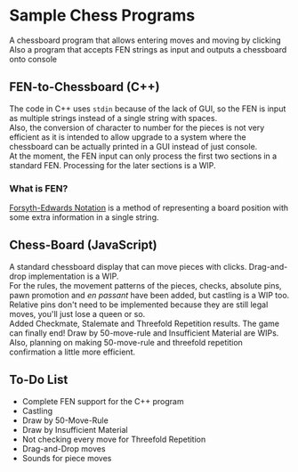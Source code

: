 # Sample Chess Programs

A chessboard program that allows entering moves and moving by clicking  
Also a program that accepts FEN strings as input and outputs a chessboard onto console  

## FEN-to-Chessboard (C++)

The code in C++ uses ```stdin``` because of the lack of GUI, so the FEN is input as multiple strings instead of a single string with spaces.  
Also, the conversion of character to number for the pieces is not very efficient as it is intended to allow upgrade to a system where the chessboard can be actually printed in a GUI instead of just console.  
At the moment, the FEN input can only process the first two sections in a standard FEN. Processing for the later sections is a WIP.

### What is FEN?

[Forsyth-Edwards Notation](https://en.wikipedia.org/wiki/Forsyth%E2%80%93Edwards_Notation) is a method of representing a board position with some extra information in a single string.  

## Chess-Board (JavaScript)

A standard chessboard display that can move pieces with clicks. Drag-and-drop implementation is a WIP.  
For the rules, the movement patterns of the pieces, checks, absolute pins, pawn promotion and _en passant_ have been added, but castling is a WIP too. Relative pins don't need to be implemented because they are still legal moves, you'll just lose a queen or so.   
Added Checkmate, Stalemate and Threefold Repetition results. The game can finally end! Draw by 50-move-rule and Insufficient Material are WIPs. Also, planning on making 50-move-rule and threefold repetition confirmation a little more efficient.  

## To-Do List

- Complete FEN support for the C++ program
- Castling
- Draw by 50-Move-Rule
- Draw by Insufficient Material
- Not checking every move for Threefold Repetition
- Drag-and-Drop moves
- Sounds for piece moves